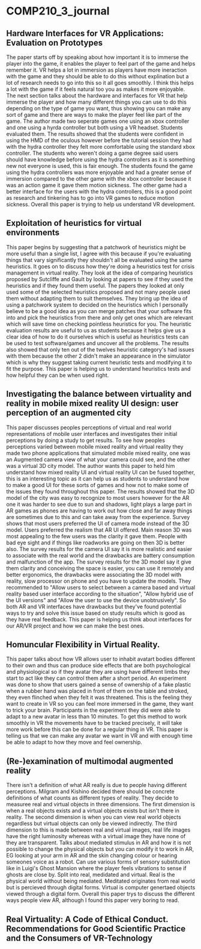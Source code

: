 # COMP210_3_journal
## Hardware Interfaces for VR Applications: Evaluation on Prototypes
The paper starts off by speaking about how important it is to immerse the player into the game, it enables the player to feel part of the game and helps remember it. VR helps a lot in immersion as players have more ineraction with the game and they should be able to do this without explination but a lot of research needs to go into this so it all goes smoothly. I think this helps a lot with the game if it feels natural too you as makes it more enjoyable. The next section talks about the hardware and interfaces for VR that help immerse the player and how many different things you can use to do this depending on the type of game you want, thus showing you can make any sort of game and there are ways to make the player feel like part of the game. The author made two seperate games one using an xbox controller and one using a hyrda controller but both using a VR headset. Students evaluated them. The results showed that the students were confident in using the HMD of the oculous however before the tutorial session they had with the hydra controller they felt more comfortable using the standard xbox controller. The students who weren't doing a game degree said users should have knowledge before using the hydra controllers as it is something new not everyone is used, this is fair enough. The students found the game using the hydra controllers was more enjoyable and had a greater sense of immersion compared to the other game with the xbox controller because it was an action game it gave them motion sickness. The other game had a better interface for the users with the hydra controllers, this is a good point as research and tinkering has to go into VR games to reduce motion sickness. Overall this paper is trying to help us understand VR development.

## Exploitation of heuristics for virtual environments
This paper begins by suggesting that a patchwork of heuristics might be more useful than a single list, I agree with this because if you're evaluating things that vary significantly they shouldn't all be evaluated using the same heuristics. It goes on to discuss how they're doing a heuristics test for crisis management in virtual reality. They look at the idea of comparing heuristics
proposed by Sutcliffe and Gault by looking at papers to see if they used the heuristics and if they found them useful. The papers they looked at only used some of the selected heuristics proposed and not many people used them without adapting them to suit themselves. They bring up the idea of using a patchwork system to decided on the heuristics which I personally believe to be a good idea as you can merge patches that your software fits into and pick the heuristics from there and only get ones which are relevant which will save time on checking pointless heuristics for you. The heuristic evaluation results are useful to us as students because it helps give us a clear idea of how to do it ourselves which is useful as heuristics tests can be used to test software/games and uncover all the problems. The results also showed that only ten out of the twelves heuristic category's had issues with them because the other 2 didn't make an appearance in the simulator which is why they suggest taking current heuristic tests and modifying it to fit the purpose. This paper is helping us to understand heuristics tests and how helpful they can be when used right.

## Investigating the balance between virtuality and reality in mobile mixed reality UI design: user perception of an augmented city
This paper discusses peoples perceptions of virtual and real world representations of mobile user interfaces and investigates their initial perceptions by doing a study to get results. To see how peoples perceptions varied between mobile mixed reality and virtual reality they made two phone applications that simulated mobile mixed reality, one was an Augmented camera view of what your camera could see, and the other was a virtual 3D city model. The author wants this paper to held him understand how mixed reality UI and virtual reality UI can be fused together, this is an interesting topic as it can help us as students to understand how to make a good UI for these sorts of games and how not to make some of the issues they found throughout this paper. The results showed that the 3D model of the city was easy to recognize to most users however for the AR one it was harder to see due to sun and shadows, light plays a large part in AR games as phones are having to work out how close and far away things are sometimes due to this and can take away from the experience. Survey shows that most users preferred the UI of camera mode instead of the 3D model. Users preferred the realism that AR UI offered. Main reason 3D was most appealing to the few users was the clarity it gave them. People with bad eye sight and if things like roadworks are going on then 3D is better also. The survey results for the camera UI say it is more realistic and easier to associate with the real world and the drawbacks are battery consumption and malfunction of the app. The survey results for the 3D model say it give them clarity and conceiving the space is easier, you can use it remotely and better ergonomics, the drawbacks were associating the 3D model with reality, slow processor on phone and you have to update the models. They recommended to "Allow users to select between a camera based and virtual reality based user interface according to the situation", "Allow hybrid use of the UI versions" and "Allow the user to use the device unobtrusively". So both AR and VR interfaces have drawbacks but they've found potential ways to try and solve this issue based on study results which is good as they have real feedback. This paper is helping us think about interfaces for our AR/VR project and how we can make the best ones.

## Homuncular Flexibility in Virtual Reality.
This paper talks about how VR allows user to inhabit avatart bodies different to their own and thus can produce side effects that are both psychological and physiological so if they avatar they are using have different limbs they start to act like they can control them
after a short period. An experiment was done to show that users gained a sense of ownership of a fake plastic when a rubber hand was placed in front of them on the table and stroked, they even flinched when they felt it was threatened. This is the feeling they want to create in VR so you can feel more immersed in the game, they want to trick your brain. Participants in the experiment they did were able to adapt to a new avatar in less than 10 minutes. To get this method to work smoothly in VR the movements have to be tracked precisely, it will take more work before this can be done for a regular thing in VR. This paper is telling us that we can make any avatar we want in VR and with enough time be able to adapt to how they move and feel ownership. 

## (Re-)examination of multimodal augmented reality
There isn't a definition of what AR really is due to people having different perceptions. Milgram and Kishino decided there should be concrete definitions of what counts as different types of reality. They decide to measuree real and virtual objects in three dimensions. The first dimension is when a real objects exists and a virtual objects exists but isn't there in reality. The second dimension is when you can view real world objects regardless but virtual objects can only be viewed indirectly. The third dimension to this is made between real and virtual images, real life images have the right luminosity whereas with a virtual image they have none of they are transparent. Talks about mediated stimulus in AR and how it is not possible to change the physical objects but you can modify it to work in AR, EG looking at your arm in AR and the skin changing colour or hearing someones voice as a robot. Can use various forms of sensory substitution like in Luigi's Ghost Mansion where the player feels vibrations to sense if ghosts are close by. Split into real, medidated and virtual. Real is the physical world without being mediated. Meditated originates from real world but is percieved through digital forms. Virtual is computer genertaed objects viewed through a digital form. Overall this paper trys to discuss the different ways people view AR, although I found this paper very boring to read.

## Real Virtuality: A Code of Ethical Conduct. Recommendations for Good Scientific Practice and the Consumers of VR-Technology
